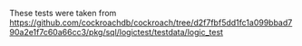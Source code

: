 These tests were taken from https://github.com/cockroachdb/cockroach/tree/d2f7fbf5dd1fc1a099bbad790a2e1f7c60a66cc3/pkg/sql/logictest/testdata/logic_test
